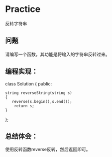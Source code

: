 # Practice
反转字符串
## 问题
#### 
请编写一个函数，其功能是将输入的字符串反转过来。
## 编程实现：
class Solution {
public:

    string reverseString(string s) 
    {
       reverse(s.begin(),s.end());
        return s;
    }
};
## 总结体会：
使用反转函数reverse反转，然后返回即可。